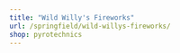 ```yaml
---
title: "Wild Willy's Fireworks"
url: /springfield/wild-willys-fireworks/
shop: pyrotechnics
---
```

